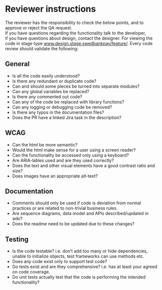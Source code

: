 # Reviewer instructions
The reviewer has the responsibility to check the below points, and to approve or reject the QA request.   
If you have questions regarding the functionality talk to the developer,   
if you have questions about design, contact the designer.
For viewing the code in stage type www.design.stage.swedbankpay/feature/<branch-name>.
Every code review should validate the following:

## General
- Is all the code easily understood?
- Is there any redundant or duplicate code?
- Can and should some pieces be turned into separate modules?
- Can any global variables be replaced?
- Is there any commented out code?
- Can any of the code be replaced with library functions?
- Can any logging or debugging code be removed?
- Is there any typos in the documentation files?
- Does the PR have a linked Jira task in the description? 

## WCAG
- Can the html be more semantic?
- Would the html make sense for a user using a screen reader?
- Can the functionality be accessed only using a keyboard?
- Are ARIA-lables used and are they used correctly? 
- Does the text and other visual elements have a good contrast ratio and size?
- Does images have an appropriate alt-text?

## Documentation
- Comments should only be used if code is deviation from normal practices or are related to non-trivial business rules. 
- Are sequence diagrams, data model and APIs described/updated in wiki?
- Does the readme need to be updated due to these changes?

## Testing
- Is the code testable? i.e. don’t add too many or hide dependencies, unable to initialize objects, test frameworks can use methods etc.
- Does any code exist only to support test code?
- Do tests exist and are they comprehensive? i.e. has at least your agreed on code coverage.
- Do unit tests actually test that the code is performing the intended functionality?

